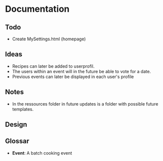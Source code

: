 # Documentation

## Todo
- Create MySettings.html (homepage)

## Ideas
- Recipes can later be added to userprofil.
- The users within an event will in the future be able to vote for a date.
- Previous events can later be displayed in each user's profile

## Notes
- In the ressources folder in future updates is a folder with possible future templates.

## Design

## Glossar
- **Event**: A batch cooking event